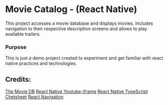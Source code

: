 # Movie Catalog - (React Native)
This project accesses a movie database and displays movies. Includes navigation to their respective description 
screens and allows to play available trailers.

### Purpose 
This is just a demo project created to experiment and get familiar with react native practices and technologies.

## Credits:
[The Movie DB](https://www.themoviedb.org/)
[React Native Youtube-iframe](https://lonelycpp.github.io/react-native-youtube-iframe/)
[React Native TypeScript Chetsheet](https://react-typescript-cheatsheet.netlify.app/)
[React Navigation](https://reactnavigation.org/)
